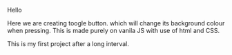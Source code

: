 Hello

Here we are creating toogle button. which will change its background colour when pressing.
This is made purely on vanila JS with use of html and CSS.

This is my first project after a long interval. 